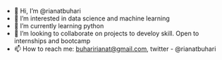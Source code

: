- 👋 Hi, I’m @rianatbuhari
- 👀 I’m interested in data science and machine learning
- 🌱 I’m currently learning python
- 💞️ I’m looking to collaborate on projects to develoy skill. Open to internships and bootcamp
- 📫 How to reach me: buharirianat@gmail.com, twitter - @rianatbuhari

<!---
rianatbuhari/rianatbuhari is a ✨ special ✨ repository because its `README.md` (this file) appears on your GitHub profile.
You can click the Preview link to take a look at your changes.
--->

